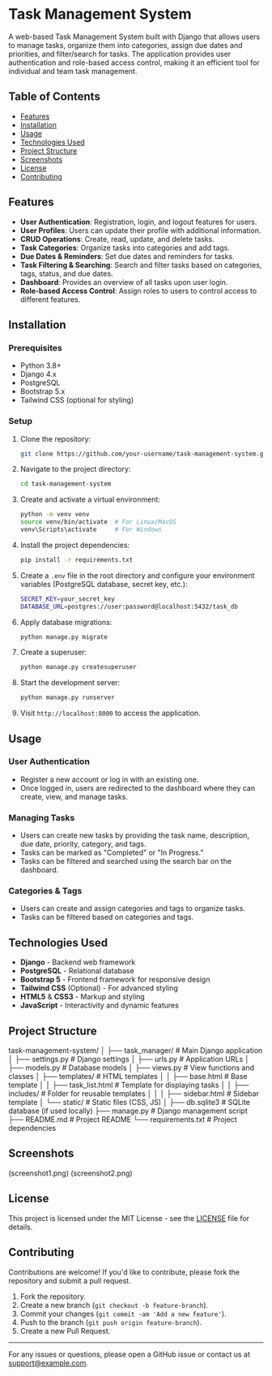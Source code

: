 # Task Management System

A web-based Task Management System built with Django that allows users to manage tasks, organize them into categories, assign due dates and priorities, and filter/search for tasks. The application provides user authentication and role-based access control, making it an efficient tool for individual and team task management.

## Table of Contents

- [Features](#features)
- [Installation](#installation)
- [Usage](#usage)
- [Technologies Used](#technologies-used)
- [Project Structure](#project-structure)
- [Screenshots](#screenshots)
- [License](#license)
- [Contributing](#contributing)

## Features

- **User Authentication**: Registration, login, and logout features for users.
- **User Profiles**: Users can update their profile with additional information.
- **CRUD Operations**: Create, read, update, and delete tasks.
- **Task Categories**: Organize tasks into categories and add tags.
- **Due Dates & Reminders**: Set due dates and reminders for tasks.
- **Task Filtering & Searching**: Search and filter tasks based on categories, tags, status, and due dates.
- **Dashboard**: Provides an overview of all tasks upon user login.
- **Role-based Access Control**: Assign roles to users to control access to different features.

## Installation

### Prerequisites

- Python 3.8+
- Django 4.x
- PostgreSQL
- Bootstrap 5.x
- Tailwind CSS (optional for styling)
  
### Setup

1. Clone the repository:

    ```bash
    git clone https://github.com/your-username/task-management-system.git
    ```

2. Navigate to the project directory:

    ```bash
    cd task-management-system
    ```

3. Create and activate a virtual environment:

    ```bash
    python -m venv venv
    source venv/bin/activate  # For Linux/MacOS
    venv\Scripts\activate     # For Windows
    ```

4. Install the project dependencies:

    ```bash
    pip install -r requirements.txt
    ```

5. Create a `.env` file in the root directory and configure your environment variables (PostgreSQL database, secret key, etc.):

    ```bash
    SECRET_KEY=your_secret_key
    DATABASE_URL=postgres://user:password@localhost:5432/task_db
    ```

6. Apply database migrations:

    ```bash
    python manage.py migrate
    ```

7. Create a superuser:

    ```bash
    python manage.py createsuperuser
    ```

8. Start the development server:

    ```bash
    python manage.py runserver
    ```

9. Visit `http://localhost:8000` to access the application.

## Usage

### User Authentication

- Register a new account or log in with an existing one.
- Once logged in, users are redirected to the dashboard where they can create, view, and manage tasks.

### Managing Tasks

- Users can create new tasks by providing the task name, description, due date, priority, category, and tags.
- Tasks can be marked as "Completed" or "In Progress."
- Tasks can be filtered and searched using the search bar on the dashboard.

### Categories & Tags

- Users can create and assign categories and tags to organize tasks.
- Tasks can be filtered based on categories and tags.

## Technologies Used

- **Django** - Backend web framework
- **PostgreSQL** - Relational database
- **Bootstrap 5** - Frontend framework for responsive design
- **Tailwind CSS** (Optional) - For advanced styling
- **HTML5** & **CSS3** - Markup and styling
- **JavaScript** - Interactivity and dynamic features

## Project Structure

task-management-system/ │ ├── task_manager/ # Main Django application │ ├── settings.py # Django settings │ ├── urls.py # Application URLs │ ├── models.py # Database models │ ├── views.py # View functions and classes │ ├── templates/ # HTML templates │ │ ├── base.html # Base template │ │ ├── task_list.html # Template for displaying tasks │ │ ├── includes/ # Folder for reusable templates │ │ │ ├── sidebar.html # Sidebar template │ └── static/ # Static files (CSS, JS) │ ├── db.sqlite3 # SQLite database (if used locally) ├── manage.py # Django management script ├── README.md # Project README └── requirements.txt # Project dependencies


## Screenshots

(screenshot1.png)
(screenshot2.png)

## License

This project is licensed under the MIT License - see the [LICENSE](LICENSE) file for details.

## Contributing

Contributions are welcome! If you'd like to contribute, please fork the repository and submit a pull request.

1. Fork the repository.
2. Create a new branch (`git checkout -b feature-branch`).
3. Commit your changes (`git commit -am 'Add a new feature'`).
4. Push to the branch (`git push origin feature-branch`).
5. Create a new Pull Request.

---

For any issues or questions, please open a GitHub issue or contact us at [support@example.com](mailto:support@example.com).
